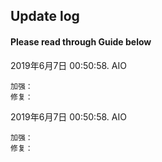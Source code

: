 ## Update log
#### Please read through Guide below

2019年6月7日 00:50:58. AIO

	加强：
	修复：

2019年6月7日 00:50:58. AIO

	加强：
	修复：
